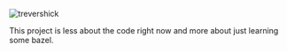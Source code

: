 ![trevershick](https://circleci.com/gh/trevershick/wpp.svg?style=svg)

This project is less about the code right now and more about just learning some bazel.
